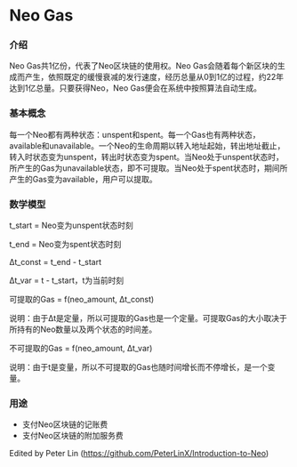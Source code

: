 # Neo Gas

### 介绍

Neo Gas共1亿份，代表了Neo区块链的使用权。Neo Gas会随着每个新区块的生成而产生，依照既定的缓慢衰减的发行速度，经历总量从0到1亿的过程，约22年达到1亿总量。只要获得Neo，Neo Gas便会在系统中按照算法自动生成。



### 基本概念

每一个Neo都有两种状态：unspent和spent。每一个Gas也有两种状态，available和unavailable。一个Neo的生命周期以转入地址起始，转出地址截止，转入时状态变为unspent，转出时状态变为spent。当Neo处于unspent状态时，所产生的Gas为unavailable状态，即不可提取。当Neo处于spent状态时，期间所产生的Gas变为available，用户可以提取。



### 数学模型

t_start = Neo变为unspent状态时刻

t_end = Neo变为spent状态时刻

Δt_const = t_end - t_start

Δt_var = t - t_start，t为当前时刻

可提取的Gas = f(neo_amount, Δt_const)

说明：由于Δt是定量，所以可提取的Gas也是一个定量。可提取Gas的大小取决于所持有的Neo数量以及两个状态的时间差。

不可提取的Gas = f(neo_amount, Δt_var)

说明：由于t是变量，所以不可提取的Gas也随时间增长而不停增长，是一个变量。  

  

### 用途

- 支付Neo区块链的记账费
- 支付Neo区块链的附加服务费  



Edited by Peter Lin (https://github.com/PeterLinX/Introduction-to-Neo)

